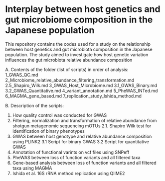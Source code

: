 # Interplay between host genetics and gut microbiome composition in the Japanese population

This repository contains the codes used for a study on the relationship between host genetics and gut microbiota composition in the Japanese population. The study aimed to investigate how host genetic variation influences the gut microbiota relative abundance composition

A. Contents of the folder (list of scripts) in order of analysis: 
1_GWAS_QC.md
2_Microbiome_relative_abundance_filtering_transformation.md
2.5_Shapiro_Wilk.md
3_GWAS_Host_Microbiome.md
3.1_GWAS_Binary.md
3.2_GWAS_Quantitative.md
4_variant_annotation.md
5_PheWAS_INTed.md
6_MAGMA_gene_based.md
7_replication_study_Ishida_method.md   

B. Description of the scripts:
1. How quality control was conducted for GWAS 
2. Filtering, normalization and transformation of relative abundance from shotgun metagenomic sequencing mOTUs
2.1. Shapiro Wilk test for identification of binary phenotypes
3. GWAS between host genotype and relative abundance composition using PLINK2
3.1 Script for binary GWAS
3.2 Script for quantitative GWAS 
4. Annotation of functional varints on vcf files using SNPeff
5. PheWAS between loss of function variants and all filtered taxa
6. Gene-based analysis between loss of function variants and all filtered taxa using MAGMA
7. Ishida et al. 16S rRNA method replication using QIIME2
